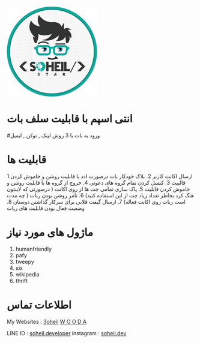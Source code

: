 ![Soheil](/logo.png)

# انتی اسپم با قابلیت سلف بات

#ورود به بات با 3 روش لینک , توکن , ایمیل


# قابلیت ها

1.ارسال اکانت کاربر 
2. بلاک خودکار بات درصورت ادد با قابلیت روشن و خاموش کردن قالبیت
3. کنسل کردن تمام گروه های دعوتی
4. خروج از گروه ها با قابلیت روشن و خاموش کردن قابلیت
5. پاک سازی تمامی چت ها از روی اکانت ( درصورتی که لاینتون هنگ کرد بخاطر تعداد زیاد چت از این استفاده کنید)
6. تامر روشن بودن ربات ( چه مدت است ربات روی اکانت فعاله)
7. ارسال گیفت قلابی برای سرکار گذاشتن دوستان
8. وضعیت فعال بودن قابلیت های ربات

# ماژول های مورد نیاز

1. humanfriendly
2. pafy
3. tweepy
4. six
5. wikipedia
6. thrift


# اطلاعات تماس

My Websites : [3oheil](https://3oheil.com) [W O O D A](httpS://www.wooda.ir)

LINE ID : [soheil.developer](http://line.me/ti/p/~soheil.developer)
instagram : [soheil.dev](http://instagram.com/soheil.dev)

